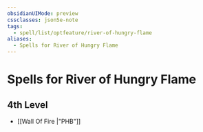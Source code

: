 ```yaml
---
obsidianUIMode: preview
cssclasses: json5e-note
tags:
  - spell/list/optfeature/river-of-hungry-flame
aliases:
  - Spells for River of Hungry Flame
---
```

# Spells for River of Hungry Flame

## 4th Level

- [[Wall Of Fire \|"PHB"]]
